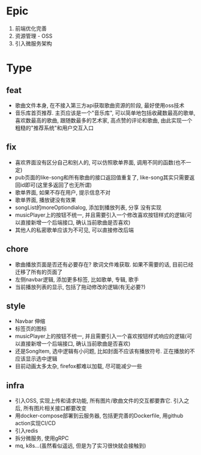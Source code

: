 # Epic

1. 前端优化完善
2. 资源管理 - OSS
3. 引入微服务架构

# Type

## feat

- 歌曲文件本身, 在不接入第三方api获取歌曲资源的阶段, 最好使用oss技术
- 音乐库首页推荐. 主页应该是一个"音乐库", 可以简单地包括收藏数最高的歌单, 喜欢数最高的歌曲, 跟随数最多的艺术家,
  高点赞的评论和歌曲, 由此实现一个粗糙的"推荐系统"和用户交互入口

## fix

- 喜欢界面没有区分自己和别人的, 可以仿照歌单界面, 调用不同的函数(也不一定)
- pub页面的like-song和所有歌曲的接口返回值重复了, like-song其实只需要返回id即可(这里多返回了也无所谓)
- 歌单界面, 如果不存在用户, 提示信息不对
- 歌单界面, 播放键没有效果
- songList的moreOptiondialog, 添加到播放列表, 分享 没有实现
- musicPlayer上的按钮不统一, 并且需要引入一个修改喜欢按钮样式的逻辑(可以直接新增一个后端接口, 确认当前歌曲是否喜欢)
- 其他人的私密歌单应该为不可见, 可以直接修改后端

## chore

- 歌曲播放页面是否还有必要存在? 歌词文件难获取. 如果不需要的话, 目前已经迁移了所有的页面了
- 左侧navbar逻辑, 添加更多标签, 比如歌单, 专辑, 歌手
- 当前播放列表的显示, 包括了拖动修改的逻辑(有无必要?)

## style

- Navbar 伸缩
- 标签页的图标
- musicPlayer上的按钮不统一, 并且需要引入一个喜欢按钮样式响应的逻辑(可以直接新增一个后端接口, 确认当前歌曲是否喜欢)
- 还是SongItem, 选中逻辑有小问题, 比如封面不应该有播放符号. 正在播放的不应该显示选中逻辑
- 目前动画太多太杂, firefox都难以加载, 尽可能减少一些

## infra

- 引入OSS, 实现上传和请求功能, 所有图片/歌曲文件的交互都要靠它. 引入之后, 所有图片相关接口都要改变
- 用docker-compose部署到云服务器, 包括更完善的Dockerfile, 用github action实现CI/CD
- 引入redis
- 拆分微服务, 使用gRPC
- mq, k8s...(虽然看似遥远, 但是为了实习很快就会接触到)